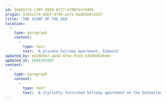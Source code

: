 ```yaml
---
id: 3da65fcb-c30f-49f0-8727-b7087eafd499
origin: 5191cc74-d2bf-479b-aefe-0ad01b9c4327
title: 'THE SCENT OF THE SEA'
location:
  -
    type: paragraph
    content:
      -
        type: text
        text: 'A private holiday apartment, Šibenik'
updated_by: e428b9e7-aedd-47ee-9cbd-b3b98d630e6c
updated_at: 1664365507
content:
  -
    type: paragraph
    content:
      -
        type: text
        text: 'A stylishly furnished holiday apartment on the Dalmatian coast offers plenty of comfort, relaxing accommodation, and a good rest in a Mediterranean atmosphere.'
---
```

